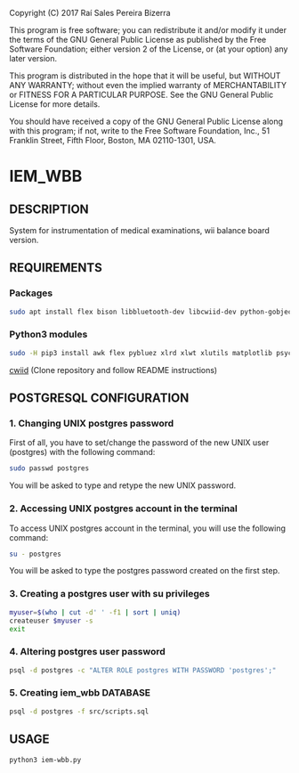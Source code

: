 Copyright (C) 2017 Raí Sales Pereira Bizerra

This program is free software; you can redistribute it and/or modify
it under the terms of the GNU General Public License as published by
the Free Software Foundation; either version 2 of the License, or
(at your option) any later version.
  
This program is distributed in the hope that it will be useful,
but WITHOUT ANY WARRANTY; without even the implied warranty of
MERCHANTABILITY or FITNESS FOR A PARTICULAR PURPOSE.  See the
GNU General Public License for more details.
  
You should have received a copy of the GNU General Public License
along with this program; if not, write to the Free Software
Foundation, Inc., 51 Franklin Street, Fifth Floor, Boston, MA 02110-1301, USA.

# IEM_WBB

## DESCRIPTION

System for instrumentation of medical examinations, wii balance board version.

## REQUIREMENTS

### Packages
```bash
sudo apt install flex bison libbluetooth-dev libcwiid-dev python-gobject python3-pip python3-tk python3-dev postgresql postgresql-server-dev-10 automake
```

### Python3 modules

```bash
sudo -H pip3 install awk flex pybluez xlrd xlwt xlutils matplotlib psycopg2 psycopg2-binary
```

[cwiid](https://github.com/azzra/python3-wiimote) (Clone repository and follow README instructions)

## POSTGRESQL CONFIGURATION
### 1. Changing UNIX postgres password

First of all, you have to set/change the password of the new UNIX user (postgres) with the following command:

```bash
sudo passwd postgres
```

You will be asked to type and retype the new UNIX password.

### 2. Accessing UNIX postgres account in the terminal

To access UNIX postgres account in the terminal, you will use the following command:

```bash
su - postgres
```

You will be asked to type the postgres password created on the first step.

### 3. Creating a postgres user with su privileges
```bash
myuser=$(who | cut -d' ' -f1 | sort | uniq)
createuser $myuser -s
exit
```
### 4. Altering postgres user password
```bash
psql -d postgres -c "ALTER ROLE postgres WITH PASSWORD 'postgres';"
```

### 5. Creating iem_wbb DATABASE
```bash
psql -d postgres -f src/scripts.sql
```

## USAGE
```bash
python3 iem-wbb.py
```

